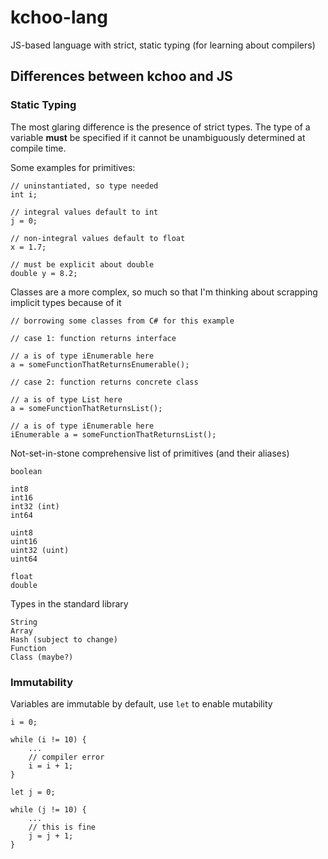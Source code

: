 # kchoo-lang
JS-based language with strict, static typing (for learning about compilers)

## Differences between kchoo and JS

### Static Typing

The most glaring difference is the presence of strict types. The type of a variable **must** be specified if it cannot be unambiguously determined at compile time.

Some examples for primitives:

```
// uninstantiated, so type needed
int i;

// integral values default to int
j = 0;

// non-integral values default to float
x = 1.7;

// must be explicit about double
double y = 8.2;
```

Classes are a more complex, so much so that I'm thinking about scrapping implicit types because of it

```
// borrowing some classes from C# for this example

// case 1: function returns interface

// a is of type iEnumerable here
a = someFunctionThatReturnsEnumerable();

// case 2: function returns concrete class

// a is of type List here
a = someFunctionThatReturnsList();

// a is of type iEnumerable here
iEnumerable a = someFunctionThatReturnsList();
```

Not-set-in-stone comprehensive list of primitives (and their aliases)

```
boolean

int8
int16
int32 (int)
int64

uint8
uint16
uint32 (uint)
uint64

float
double
```

Types in the standard library

```
String
Array
Hash (subject to change)
Function
Class (maybe?)
```

### Immutability

Variables are immutable by default, use `let` to enable mutability

```
i = 0;

while (i != 10) {
	...
	// compiler error
	i = i + 1;
}

let j = 0;

while (j != 10) {
	...
	// this is fine
	j = j + 1;
}
```
